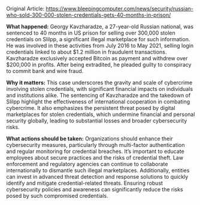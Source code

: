 Original Article: https://www.bleepingcomputer.com/news/security/russian-who-sold-300-000-stolen-credentials-gets-40-months-in-prison/

**What happened:**
Georgy Kavzharadze, a 27-year-old Russian national, was sentenced to 40 months in US prison for selling over 300,000 stolen credentials on Slilpp, a significant illegal marketplace for such information. He was involved in these activities from July 2016 to May 2021, selling login credentials linked to about $1.2 million in fraudulent transactions. Kavzharadze exclusively accepted Bitcoin as payment and withdrew over $200,000 in profits. After being extradited, he pleaded guilty to conspiracy to commit bank and wire fraud.

**Why it matters:**
This case underscores the gravity and scale of cybercrime involving stolen credentials, with significant financial impacts on individuals and institutions alike. The sentencing of Kavzharadze and the takedown of Slilpp highlight the effectiveness of international cooperation in combating cybercrime. It also emphasizes the persistent threat posed by digital marketplaces for stolen credentials, which undermine financial and personal security globally, leading to substantial losses and broader cybersecurity risks.

**What actions should be taken:**
Organizations should enhance their cybersecurity measures, particularly through multi-factor authentication and regular monitoring for credential breaches. It’s important to educate employees about secure practices and the risks of credential theft. Law enforcement and regulatory agencies can continue to collaborate internationally to dismantle such illegal marketplaces. Additionally, entities can invest in advanced threat detection and response solutions to quickly identify and mitigate credential-related threats. Ensuring robust cybersecurity policies and awareness can significantly reduce the risks posed by such compromised credentials.